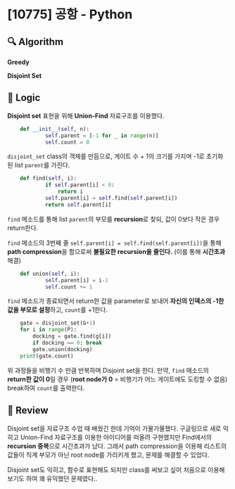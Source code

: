 # [10775] 공항 - Python

## :mag: Algorithm

**Greedy**

**Disjoint Set**

## :round_pushpin: Logic

**Disjoint set** 표현을 위해 **Union-Find** 자료구조를 이용했다.

```python
    def __init__(self, n):
            self.parent = [-1 for _ in range(n)]
            self.count = 0
```
```disjoint_set``` class의 객체를 만듬으로, 게이트 수 + 1의 크기를 가지며 -1로 초기화 된 list ```parent```를 가진다.


```python
    def find(self, i): 
            if self.parent[i] < 0:
                return i
            self.parent[i] = self.find(self.parent[i])
            return self.parent[i]
```
```find``` 메소드를 통해 list ```parent```의 부모를 **recursion**로 찾되, 값이 0보다 작은 경우 return한다. 

```find``` 메소드의 3번째 줄 ```self.parent[i] = self.find(self.parent[i])```을 통해 **path compression**을 함으로써 **불필요한 recursion을 줄인다.** (이를 통해 **시간초과** 해결)
 

```python
    def union(self, i):
            self.parent[i] = i-1
            self.count += 1
```
```find``` 메소드가 종료되면서 return한 값을 parameter로 보내어 **자신의 인덱스의 -1한 값을 부모로 설정**하고, ```count```를 +1한다. 


```python
    gate = disjoint_set(G+1)
    for i in range(P):
        docking = gate.find(g[i])
        if docking == 0: break
        gate.union(docking)
    print(gate.count)    
```
위 과정들을 비행기 수 만큼 반복하며 Disjoint set을 한다. 만약, ```find``` 메소드의 **return한 값이 0**일 경우 (**root node가 0** = 비행기가 어느 게이트에도 도킹할 수 없음) break하여 ```count```를 출력한다. 


## :memo: Review

Disjoint set을 자료구조 수업 때 배웠긴 한데 기억이 가물가물했다. 구글링으로 새로 익히고 Union-Find 자료구조를 이용한 아이디어를 떠올려 구현했지만 Find에서의 **recursion 중복**으로 시간초과가 났다. 그래서 path compression을 이용해 리스트의 값들이 직계 부모가 아닌 root node를 가리키게 했고, 문제를 해결할 수 있었다. 

Disjoint set도 익히고, 함수로 표현해도 되지만 class를 써보고 싶어 처음으로 이용해보기도 하여 꽤 유익했던 문제였다..
